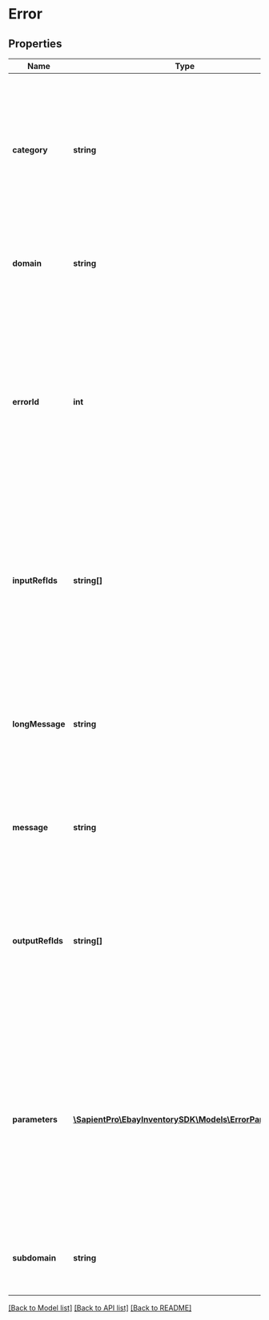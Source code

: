# Error

## Properties
| Name             | Type                                                                          | Description                                                                                                                                                                                          | Notes      |
|------------------|-------------------------------------------------------------------------------|------------------------------------------------------------------------------------------------------------------------------------------------------------------------------------------------------|------------|
| **category**     | **string**                                                                    | This string value indicates the error category. There are three categories of errors: request errors, application errors, and system errors.                                                         | [optional] |
| **domain**       | **string**                                                                    | The name of the domain in which the error or warning occurred.                                                                                                                                       | [optional] |
| **errorId**      | **int**                                                                       | A unique code that identifies the particular error or warning that occurred. Your application can use error codes as identifiers in your customized error-handling algorithms.                       | [optional] |
| **inputRefIds**  | **string[]**                                                                  | An array of one or more reference IDs which identify the specific request element(s) most closely associated to the error or warning, if any.                                                        | [optional] |
| **longMessage**  | **string**                                                                    | A detailed description of the condition that caused the error or warning, and information on what to do to correct the problem.                                                                      | [optional] |
| **message**      | **string**                                                                    | A description of the condition that caused the error or warning.                                                                                                                                     | [optional] |
| **outputRefIds** | **string[]**                                                                  | An array of one or more reference IDs which identify the specific response element(s) most closely associated to the error or warning, if any.                                                       | [optional] |
| **parameters**   | [**\SapientPro\EbayInventorySDK\Models\ErrorParameter[]**](ErrorParameter.md) | Various warning and error messages return one or more variables that contain contextual information about the error or waring. This is often the field or value that triggered the error or warning. | [optional] |
| **subdomain**    | **string**                                                                    | The name of the subdomain in which the error or warning occurred.                                                                                                                                    | [optional] |

[[Back to Model list]](../../README.md#documentation-for-models) [[Back to API list]](../../README.md#documentation-for-api-endpoints) [[Back to README]](../../README.md)

